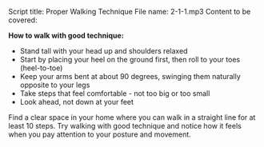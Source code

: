 Script title: Proper Walking Technique
File name: 2-1-1.mp3
Content to be covered:

**How to walk with good technique:**

- Stand tall with your head up and shoulders relaxed
- Start by placing your heel on the ground first, then roll to your toes (heel-to-toe)
- Keep your arms bent at about 90 degrees, swinging them naturally opposite to your legs
- Take steps that feel comfortable - not too big or too small
- Look ahead, not down at your feet
   
Find a clear space in your home where you can walk in a straight line for at least 10 steps. Try walking with good technique and notice how it feels when you pay attention to your posture and movement.